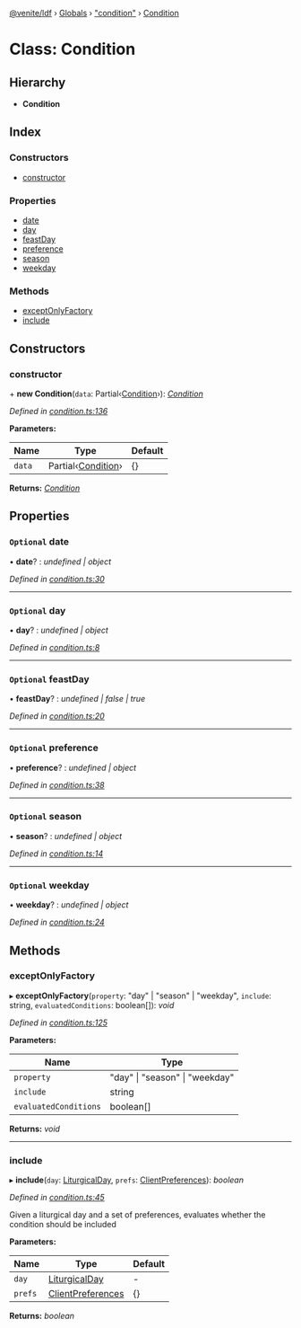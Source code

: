 [@venite/ldf](../README.md) › [Globals](../globals.md) › ["condition"](../modules/_condition_.md) › [Condition](_condition_.condition.md)

# Class: Condition

## Hierarchy

* **Condition**

## Index

### Constructors

* [constructor](_condition_.condition.md#constructor)

### Properties

* [date](_condition_.condition.md#optional-date)
* [day](_condition_.condition.md#optional-day)
* [feastDay](_condition_.condition.md#optional-feastday)
* [preference](_condition_.condition.md#optional-preference)
* [season](_condition_.condition.md#optional-season)
* [weekday](_condition_.condition.md#optional-weekday)

### Methods

* [exceptOnlyFactory](_condition_.condition.md#exceptonlyfactory)
* [include](_condition_.condition.md#include)

## Constructors

###  constructor

\+ **new Condition**(`data`: Partial‹[Condition](_condition_.condition.md)›): *[Condition](_condition_.condition.md)*

*Defined in [condition.ts:136](https://github.com/gbj/venite/blob/390b340/ldf/src/condition.ts#L136)*

**Parameters:**

Name | Type | Default |
------ | ------ | ------ |
`data` | Partial‹[Condition](_condition_.condition.md)› | {} |

**Returns:** *[Condition](_condition_.condition.md)*

## Properties

### `Optional` date

• **date**? : *undefined | object*

*Defined in [condition.ts:30](https://github.com/gbj/venite/blob/390b340/ldf/src/condition.ts#L30)*

___

### `Optional` day

• **day**? : *undefined | object*

*Defined in [condition.ts:8](https://github.com/gbj/venite/blob/390b340/ldf/src/condition.ts#L8)*

___

### `Optional` feastDay

• **feastDay**? : *undefined | false | true*

*Defined in [condition.ts:20](https://github.com/gbj/venite/blob/390b340/ldf/src/condition.ts#L20)*

___

### `Optional` preference

• **preference**? : *undefined | object*

*Defined in [condition.ts:38](https://github.com/gbj/venite/blob/390b340/ldf/src/condition.ts#L38)*

___

### `Optional` season

• **season**? : *undefined | object*

*Defined in [condition.ts:14](https://github.com/gbj/venite/blob/390b340/ldf/src/condition.ts#L14)*

___

### `Optional` weekday

• **weekday**? : *undefined | object*

*Defined in [condition.ts:24](https://github.com/gbj/venite/blob/390b340/ldf/src/condition.ts#L24)*

## Methods

###  exceptOnlyFactory

▸ **exceptOnlyFactory**(`property`: "day" | "season" | "weekday", `include`: string, `evaluatedConditions`: boolean[]): *void*

*Defined in [condition.ts:125](https://github.com/gbj/venite/blob/390b340/ldf/src/condition.ts#L125)*

**Parameters:**

Name | Type |
------ | ------ |
`property` | "day" &#124; "season" &#124; "weekday" |
`include` | string |
`evaluatedConditions` | boolean[] |

**Returns:** *void*

___

###  include

▸ **include**(`day`: [LiturgicalDay](_calendar_liturgical_day_.liturgicalday.md), `prefs`: [ClientPreferences](_liturgy_client_preferences_.clientpreferences.md)): *boolean*

*Defined in [condition.ts:45](https://github.com/gbj/venite/blob/390b340/ldf/src/condition.ts#L45)*

Given a liturgical day and a set of preferences, evaluates whether the condition should be included

**Parameters:**

Name | Type | Default |
------ | ------ | ------ |
`day` | [LiturgicalDay](_calendar_liturgical_day_.liturgicalday.md) | - |
`prefs` | [ClientPreferences](_liturgy_client_preferences_.clientpreferences.md) | {} |

**Returns:** *boolean*
